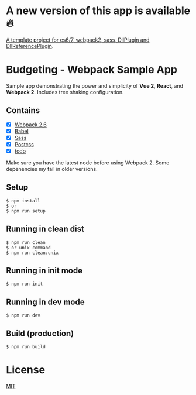# A new version of this app is available :fire:
[A template project for es6/7, webpack2, sass, DllPlugin and DllReferencePlugin](https://github.com/eilvein/webpack2-es6.git).

# Budgeting - Webpack Sample App

Sample app demonstrating the power and simplicity of **Vue 2**, **React**, and **Webpack 2**. Includes tree shaking configuration.

## Contains

- [x] [Webpack 2.6](https://webpack.github.io)
- [x] [Babel](https://babeljs.io/)
- [x] [Sass](http://sass-lang.com/)
- [x] [Postcss](http://postcss.org/)
- [x] [todo](https://github.com/eilvein)

Make sure you have the latest node before using Webpack 2. Some depenencies my fail in older versions.

## Setup

```
$ npm install
$ or
$ npm run setup
```

## Running in clean dist

```
$ npm run clean
$ or unix command
$ npm run clean:unix
```

## Running in init mode

```
$ npm run init
```

## Running in dev mode

```
$ npm run dev
```

## Build (production)

```
$ npm run build
```

# License

[MIT](License.md)
